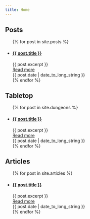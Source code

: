 ```yaml
---
title: Home
---
```


<section id="contents">
<div class="posts">
  <h2>Posts</h2>
  <ul id="post-list">
    {% for post in site.posts %}
      <li class="post">
        <a href="{{ post.url }}"><h4>{{ post.title }}</h4></a>
        <div class="post-excerpt">{{ post.excerpt }}</div>
        <a href="{{ post.url }}" class="read-more">Read more</a>
        <div class="date">{{ post.date | date_to_long_string }}</div>
      </li>
    {% endfor %}
  </ul>
</div>
<div class="posts">
  <h2>Tabletop</h2>
  <ul id="post-list">
    {% for post in site.dungeons %}
      <li class="post">
        <a href="{{ post.url }}"><h4>{{ post.title }}</h4></a>
        <div class="post-excerpt">{{ post.excerpt }}</div>
        <a href="{{ post.url }}" class="read-more">Read more</a>
        <div class="date">{{ post.date | date_to_long_string }}</div>
      </li>
    {% endfor %}
  </ul>
</div>
<div class="posts">
  <h2>Articles</h2>
  <ul id="post-list">
    {% for post in site.articles %}
      <li class="post">
        <a href="{{ post.url }}"><h4>{{ post.title }}</h4></a>
        <div class="post-excerpt">{{ post.excerpt }}</div>
        <a href="{{ post.url }}" class="read-more">Read more</a>
        <div class="date">{{ post.date | date_to_long_string }}</div>
      </li>
    {% endfor %}
  </ul>
</div>
</section>